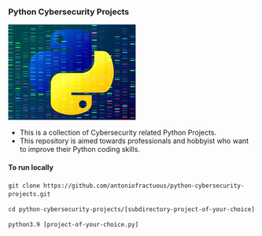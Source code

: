 ### Python Cybersecurity Projects

  ![output](./python-image.jpg)

 - This is a collection of Cybersecurity related Python Projects.
 - This repository is aimed towards professionals and hobbyist who want to improve their Python coding skills.

#### To run locally

`git clone https://github.com/antoniofractuous/python-cybersecurity-projects.git`


`cd python-cybersecurity-projects/[subdirectory-project-of-your-choice]`


`python3.9 [project-of-your-choice.py]`
